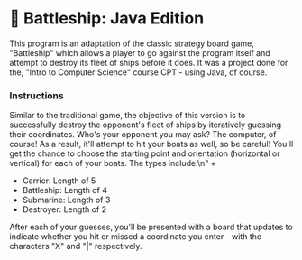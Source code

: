 # 🚢 Battleship: Java Edition
This program is an adaptation of the classic strategy board game, "Battleship" which allows a player to go against the program itself and attempt to destroy its fleet of ships before it does. It was a project done for the, "Intro to Computer Science" course CPT - using Java, of course.

### Instructions
Similar to the traditional game, the objective of this version is to successfully destroy the opponent's fleet of ships by iteratively guessing their coordinates. Who's your opponent you may ask? The computer, of course! As a result, it'll attempt to hit your boats as well, so be careful! You'll get the chance to choose the starting point and orientation (horizontal or vertical) for each of your boats. The types include:\n" +
- Carrier: Length of 5
- Battleship: Length of 4
- Submarine: Length of 3
- Destroyer: Length of 2

After each of your guesses, you'll be presented with a board that updates to indicate whether you hit or missed a coordinate you enter - with the characters "X" and "|" respectively.
